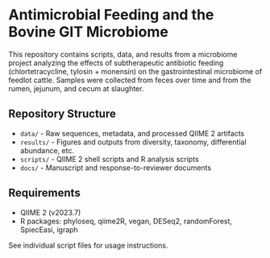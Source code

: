 # Antimicrobial Feeding and the Bovine GIT Microbiome

This repository contains scripts, data, and results from a microbiome project analyzing the effects of subtherapeutic antibiotic feeding (chlortetracycline, tylosin + monensin) on the gastrointestinal microbiome of feedlot cattle. Samples were collected from feces over time and from the rumen, jejunum, and cecum at slaughter.

## Repository Structure
- `data/` - Raw sequences, metadata, and processed QIIME 2 artifacts
- `results/` - Figures and outputs from diversity, taxonomy, differential abundance, etc.
- `scripts/` - QIIME 2 shell scripts and R analysis scripts
- `docs/` - Manuscript and response-to-reviewer documents

## Requirements
- QIIME 2 (v2023.7)
- R packages: phyloseq, qiime2R, vegan, DESeq2, randomForest, SpiecEasi, igraph

See individual script files for usage instructions.
